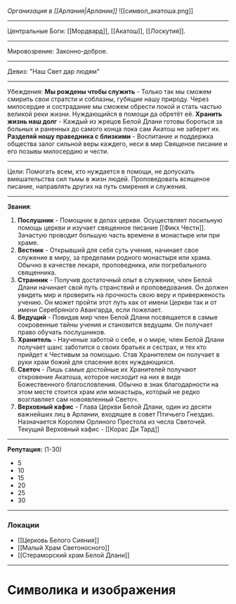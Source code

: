 *Организация в [[Арлания|Арлании]]*
![[символ_акатоша.png]]
_______
Центральные Боги: [[Мордвард]], [[Акатош]], [[Лоскутия]].
_______
Мировозрение: Законно-доброе.
______
Девиз: "Наш Свет дар людям"
_____
Убеждения:
	**Мы рождены чтобы служить** - Только так мы сможем смирить свои стратсти и соблазны, губящие нашу природу. Через милосердие и сострадание мы сможем обрести покой и стать частью великой реки жизни. Нуждающийся в помощи да обретёт её.
	**Хранить жизнь наш долг** - Каждый из жрецов Белой Длани готовы бороться за больных и раненных до самого конца пока сам Акатош не заберет их.
	**Разделяй ношу праведника с близкими** - Воспитание и поддержка общества залог сильной веры каждего, неси в мир Священое писание и его позывы милосердию и чести. 
________
Цели: Помогать всем, кто нуждается в помощи, не допускать вмешательства сил тьмы в жизн людей. Проповедовать всященое писание, направлять других на путь смирения и служения.
_______
**Звания**: 
1. **Послушник** - Помощник в делах церкви. Осуществляет посильную помощь церкви и изучает священное писание [[Фикх Чести]]. Зачастую проводит большую часть времени в монастыре или при храме.
2. **Вестник** - Открывший для себя суть учения, начинает свое служение в миру, за пределами родного монастыря или храма. Обычно в качестве лекаря, проповедника, или погребального священника. 
3. **Странник** - Получив достаточный опыт в служении, член Белой Длани начинает свой путь странствий и проповедования. Он должен увидеть мир и проверить на прочность свою веру и приверженость учению. Он может пройти этот путь как от имени Церкви так и от имени Серебряного Авангарда, если пожелает. 
4. **Ведущий** - Повидав мир член Белой Длани посвящается в самые сокровенные тайны учения и становится ведущим. Он получает право обучать послушников.
5. **Хранитель** - Наученые заботой о себе, и о мире, член Белой Длани получает шанс заботится о своих братьях и сестрах, и тех кто прийдет к Честивым за помощью. Став Хранителем он получает в руки храм божий для спасения всех нуждающихся.
6. **Светоч** - Лишь самые достойные их Хранителей получают откровение Акатоша, которое нисходит на них в виде Божественного благословления. Обычно в знак благодарности на этом месте стоится храм или монастырь, который не редко возглавляет сам  новоявленный Светоч.
7. **Верховный кафис** - Глава Церкви Белой Длани, один из десяти важнейших лиц в Арлании, входящее в совет Птичьего Гнездаю. Назначается Королем Орлиного Престола из чесла Светочей. Текущий Верховный кафис - [[Корас Ди Тард]]
_______
**Репутация:** (1-30)
* 5
* 10
* 15
* 20
* 25
* 30
_______
### Локации
* [[Церковь Белого Сияния]]
* [[Малый Храм Светоносного]]
* [[Стераморский храм Белой Длани]]

_______
# Символика и изображения 

